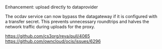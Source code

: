 Enhancement: upload directly to dataprovider

The ocdav service can now bypass the datagateway if it is configured with a transfer secret. This prevents unnecessary roundtrips and halves the network traffic during uploads for the proxy.

https://github.com/cs3org/reva/pull/4065
https://github.com/owncloud/ocis/issues/6296